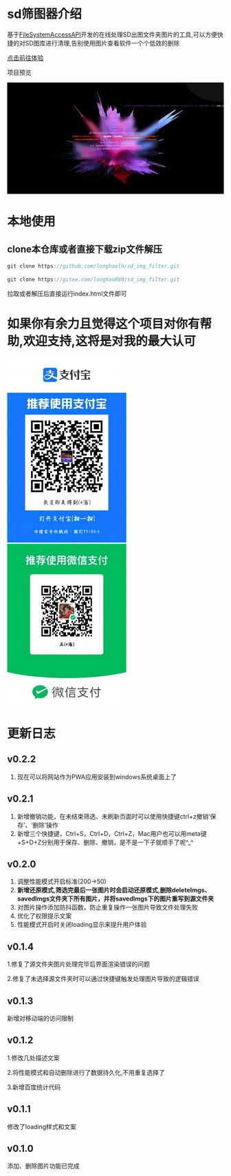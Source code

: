 # sd筛图器介绍

基于[FileSystemAccessAPI](https://wicg.github.io/file-system-access/)开发的在线处理SD出图文件夹图片的工具,可以方便快捷的对SD图库进行清理,告别使用图片查看软件一个个低效的删除

[点击前往体验](https://longhao.tech/SDtool/)

项目预览

![1711367429145](image/README/1711367429145.png)

# 本地使用

## clone本仓库或者直接下载zip文件解压

```javascript
git clone https://github.com/longhaolh/sd_img_filter.git
```

```javascript
git clone https://gitee.com/longhao888/sd_img_filter.git
```

拉取或者解压后直接运行index.html文件即可

# 如果你有余力且觉得这个项目对你有帮助,欢迎支持,这将是对我的最大认可

![1711455260856](image/README/1711455260856.png)![1711455264118](image/README/1711455264118.png)

# 更新日志

## v0.2.2

1. 现在可以将网站作为PWA应用安装到windows系统桌面上了

## v0.2.1

1. 新增撤销功能，在未结束筛选、未刷新页面时可以使用快捷键ctrl+z撤销‘保存’、‘删除’操作
2. 新增三个快捷键，Ctrl+S，Ctrl+D，Ctrl+Z，Mac用户也可以用meta键+S+D+Z分别用于保存、删除、撤销，是不是一下子就顺手了呢^_^

## v0.2.0

1. 调整性能模式开启标准(200→50)
2. **新增还原模式,筛选完最后一张图片时会启动还原模式,删除deleteImgs、savedImgs文件夹下所有图片，并将savedImgs下的图片重写到源文件夹**
3. 对图片操作添加防抖函数，防止重复操作一张图片导致文件处理失败
4. 优化了权限提示文案
5. 性能模式开启时关闭loading显示来提升用户体验

## v0.1.4

1.修复了源文件夹图片处理完毕后界面渲染错误的问题

2.修复了未选择源文件夹时可以通过快捷键触发处理图片导致的逻辑错误

## v0.1.3

新增对移动端的访问限制

## v0.1.2

1.修改几处描述文案

2.将性能模式和自动删除进行了数据持久化,不用重复选择了

3.新增百度统计代码

## v0.1.1

修改了loading样式和文案

## v0.1.0

添加、删除图片功能已完成
